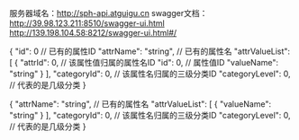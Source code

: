 服务器域名：http://sph-api.atguigu.cn
swagger文档：
http://39.98.123.211:8510/swagger-ui.html
http://139.198.104.58:8212/swagger-ui.html#/

<!-- 修改已有属性 -->
{
  "id": 0 // 已有的属性ID
  "attrName": "string", // 已有的属性名
  "attrValueList": [
    {
      "attrId": 0, // 该属性值归属的属性名ID
      "id": 0, // 属性值ID
      "valueName": "string"
    }
  ],
  "categoryId": 0, // 该属性名归属的三级分类ID
  "categoryLevel": 0, // 代表的是几级分类
}
<!-- 添加新属性 -->
{
  "attrName": "string", // 已有的属性名
  "attrValueList": [
    {
      "valueName": "string"
    }
  ],
  "categoryId": 0, // 该属性名归属的三级分类ID
  "categoryLevel": 0, // 代表的是几级分类
}